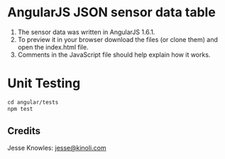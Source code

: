 # AngularJS JSON sensor data table
1. The sensor data was written in AngularJS 1.6.1. 
2. To preview it in your browser download the files (or clone them) and open the index.html file. 
3. Comments in the JavaScript file should help explain how it works.

# Unit Testing
```html
cd angular/tests
npm test
```

## Credits
Jesse Knowles: jesse@kinoli.com
